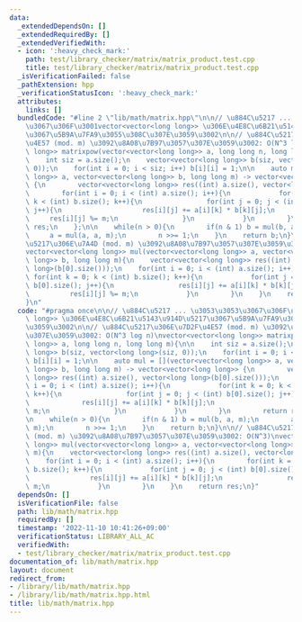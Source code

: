 ```yaml
---
data:
  _extendedDependsOn: []
  _extendedRequiredBy: []
  _extendedVerifiedWith:
  - icon: ':heavy_check_mark:'
    path: test/library_checker/matrix/matrix_product.test.cpp
    title: test/library_checker/matrix/matrix_product.test.cpp
  _isVerificationFailed: false
  _pathExtension: hpp
  _verificationStatusIcon: ':heavy_check_mark:'
  attributes:
    links: []
  bundledCode: "#line 2 \"lib/math/matrix.hpp\"\n\n// \u884C\u5217 ... \u3053\u3053\
    \u3067\u306F\u3001vector<vector<long long>> \u306E\u4E8C\u6B21\u5143\u914D\u5217\
    \u3067\u5B9A\u7FA9\u3055\u308C\u307E\u3059\u3002\n\n// \u884C\u5217\u306E\u7D2F\
    \u4E57 (mod. m) \u3092\u8A08\u7B97\u3057\u307E\u3059\u3002: O(N^3 log n)\nvector<vector<long\
    \ long>> matrixpow(vector<vector<long long>> a, long long n, long long m){\n\n\
    \    int siz = a.size();\n    vector<vector<long long>> b(siz, vector<long long>(siz,\
    \ 0));\n    for(int i = 0; i < siz; i++) b[i][i] = 1;\n\n    auto mul = [](vector<vector<long\
    \ long>> a, vector<vector<long long>> b, long long m) -> vector<vector<long long>>\
    \ {\n        vector<vector<long long>> res((int) a.size(), vector<long long>(b[0].size()));\n\
    \        for(int i = 0; i < (int) a.size(); i++){\n            for(int k = 0;\
    \ k < (int) b.size(); k++){\n                for(int j = 0; j < (int) b[0].size();\
    \ j++){\n                    res[i][j] += a[i][k] * b[k][j];\n               \
    \     res[i][j] %= m;\n                }\n            }\n        }\n        return\
    \ res;\n    };\n\n    while(n > 0){\n        if(n & 1) b = mul(b, a, m);\n   \
    \     a = mul(a, a, m);\n        n >>= 1;\n    }\n    return b;\n}\n\n// \u884C\
    \u5217\u306E\u7A4D (mod. m) \u3092\u8A08\u7B97\u3057\u307E\u3059\u3002: O(N^3)\n\
    vector<vector<long long>> mul(vector<vector<long long>> a, vector<vector<long\
    \ long>> b, long long m){\n    vector<vector<long long>> res((int) a.size(), vector<long\
    \ long>(b[0].size()));\n    for(int i = 0; i < (int) a.size(); i++){\n       \
    \ for(int k = 0; k < (int) b.size(); k++){\n            for(int j = 0; j < (int)\
    \ b[0].size(); j++){\n                res[i][j] += a[i][k] * b[k][j];\n      \
    \          res[i][j] %= m;\n            }\n        }\n    }\n    return res;\n\
    }\n"
  code: "#pragma once\n\n// \u884C\u5217 ... \u3053\u3053\u3067\u306F\u3001vector<vector<long\
    \ long>> \u306E\u4E8C\u6B21\u5143\u914D\u5217\u3067\u5B9A\u7FA9\u3055\u308C\u307E\
    \u3059\u3002\n\n// \u884C\u5217\u306E\u7D2F\u4E57 (mod. m) \u3092\u8A08\u7B97\u3057\
    \u307E\u3059\u3002: O(N^3 log n)\nvector<vector<long long>> matrixpow(vector<vector<long\
    \ long>> a, long long n, long long m){\n\n    int siz = a.size();\n    vector<vector<long\
    \ long>> b(siz, vector<long long>(siz, 0));\n    for(int i = 0; i < siz; i++)\
    \ b[i][i] = 1;\n\n    auto mul = [](vector<vector<long long>> a, vector<vector<long\
    \ long>> b, long long m) -> vector<vector<long long>> {\n        vector<vector<long\
    \ long>> res((int) a.size(), vector<long long>(b[0].size()));\n        for(int\
    \ i = 0; i < (int) a.size(); i++){\n            for(int k = 0; k < (int) b.size();\
    \ k++){\n                for(int j = 0; j < (int) b[0].size(); j++){\n       \
    \             res[i][j] += a[i][k] * b[k][j];\n                    res[i][j] %=\
    \ m;\n                }\n            }\n        }\n        return res;\n    };\n\
    \n    while(n > 0){\n        if(n & 1) b = mul(b, a, m);\n        a = mul(a, a,\
    \ m);\n        n >>= 1;\n    }\n    return b;\n}\n\n// \u884C\u5217\u306E\u7A4D\
    \ (mod. m) \u3092\u8A08\u7B97\u3057\u307E\u3059\u3002: O(N^3)\nvector<vector<long\
    \ long>> mul(vector<vector<long long>> a, vector<vector<long long>> b, long long\
    \ m){\n    vector<vector<long long>> res((int) a.size(), vector<long long>(b[0].size()));\n\
    \    for(int i = 0; i < (int) a.size(); i++){\n        for(int k = 0; k < (int)\
    \ b.size(); k++){\n            for(int j = 0; j < (int) b[0].size(); j++){\n \
    \               res[i][j] += a[i][k] * b[k][j];\n                res[i][j] %=\
    \ m;\n            }\n        }\n    }\n    return res;\n}"
  dependsOn: []
  isVerificationFile: false
  path: lib/math/matrix.hpp
  requiredBy: []
  timestamp: '2022-11-10 10:41:26+09:00'
  verificationStatus: LIBRARY_ALL_AC
  verifiedWith:
  - test/library_checker/matrix/matrix_product.test.cpp
documentation_of: lib/math/matrix.hpp
layout: document
redirect_from:
- /library/lib/math/matrix.hpp
- /library/lib/math/matrix.hpp.html
title: lib/math/matrix.hpp
---
```

